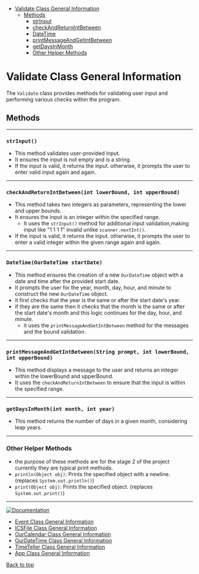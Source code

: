 
* [Validate Class General Information](#validate-class-general-information)
    * [Methods](#methods)
        * [strInput](#strinput)
        * [checkAndReturnIntBetween](#checkandreturnintbetweenint-lowerbound-int-upperbound)
        * [DateTime](#datetimeourdatetime-startdate)
        * [printMessageAndGetIntBetween](#printmessageandgetintbetweenstring-prompt-int-lowerbound-int-upperbound)
        * [getDaysInMonth](#getdaysinmonthint-month-int-year)
        * [Other Helper Methods](#other-helper-methods)

# Validate Class General Information

The `Validate` class provides methods for validating user input and performing various checks within the program.

## Methods

<hr>

### `strInput()`

- This method validates user-provided input.
- It ensures the input is not empty and is a string.
- If the input is valid, it returns the input. otherwise, it prompts the user to enter valid input again and again.

<hr>

### `checkAndReturnIntBetween(int lowerBound, int upperBound)`

- This method takes two integers as parameters, representing the lower and upper bounds.
- It ensures the input is an integer within the specified range.
    - It uses the `strInput()` method for additional input validation,making input like "1 1 1 1" invalid unlike `scanner.nextInt()`.
- If the input is valid, it returns the input. otherwise, it prompts the user to enter a valid integer within the given range again and again.

<hr>

### `DateTime(OurDateTime startDate)`

- This method ensures the creation of a new `OurDateTime` object with a date and time after the provided start date.
- It prompts the user for the year, month, day, hour, and minute to construct the new `OurDateTime` object.
- it first checks that the year is the same or after the start date's year.
- if they are the same then it checks that the month is the same or after the start date's month and this logic continues for the day, hour, and minute.
    - it uses the `printMessageAndGetIntBetween` method for the messages and the bound validation.
<hr>


### `printMessageAndGetIntBetween(String prompt, int lowerBound, int upperBound)`

- This method displays a message to the user and returns an integer within the lowerBound and upperBound.
- It uses the `checkAndReturnIntBetween` to ensure that the input is within the specified range.

<hr>


### `getDaysInMonth(int month, int year)`

- This method returns the number of days in a given month, considering leap years.

<hr>

### Other Helper Methods
-  the purpose of these methods are for the stage 2 of the project currently they are typical print methods.
- `println(Object obj)`: Prints the specified object with a newline. (replaces `System.out.println()`)
- `print(Object obj)`: Prints the specified object. (replaces `System.out.print()`)

<hr>

<a href="https://www.youtube.com/watch?v=dQw4w9WgXcQ"><img src="https://img.shields.io/badge/Documentation-click_Here-blue" alt="Documentation"></a>

- [Event Class General Information](Events_doc.md)
- [ICSFile Class General Information](ICSFile_doc.md)
- [OurCalendar Class General Information](OurCalendar_doc.md)
- [OurDateTime Class General Information](OurDateTime_doc.md)
- [TimeTeller Class General Information](TimeTeller_doc.md)
- [App Class General Information](App_doc.md)


[Back to top](#validate-class-general-information)